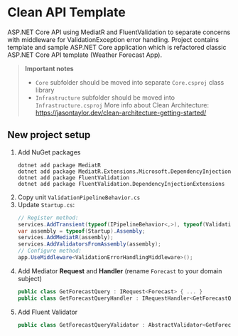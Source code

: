 ﻿# Clean API Template

ASP.NET Core API using MediatR and FluentValidation to separate concerns with middleware for ValidationException error handling. Project contains template and sample ASP.NET Core application which is refactored classic ASP.NET Core API template (Weather Forecast App).

> **Important notes** <br> 
> * `Core` subfolder should be moved into separate `Core.csproj` class library
> * `Infrastructure` subfolder should be moved into `Infrastructure.csproj`
> More info about Clean Architecture: https://jasontaylor.dev/clean-architecture-getting-started/

## New project setup

1. Add NuGet packages
    ```
    dotnet add package MediatR
    dotnet add package MediatR.Extensions.Microsoft.DependencyInjection
    dotnet add package FluentValidation
    dotnet add package FluentValidation.DependencyInjectionExtensions
    ```
2. Copy unit `ValidationPipelineBehavior.cs`
3. Update `Startup.cs`:
    ```c#
    // Register method:
    services.AddTransient(typeof(IPipelineBehavior<,>), typeof(ValidationPipelineBehavior<,>));
    var assembly = typeof(Startup).Assembly;
    services.AddMediatR(assembly);
    services.AddValidatorsFromAssembly(assembly);
    // Configure method:
    app.UseMiddleware<ValidationErrorHandlingMiddleware>();
    ```
4. Add Mediator **Request** and **Handler** (rename `Forecast` to your domain subject)
    ```c#
    public class GetForecastQuery : IRequest<Forecast> { ... }
    public class GetForecastQueryHandler : IRequestHandler<GetForecastQuery, Forecast> { ... }
    ```
5. Add Fluent Validator
    ```c#
    public class GetForecastQueryValidator : AbstractValidator<GetForecastQuery> { ... }
    ```
